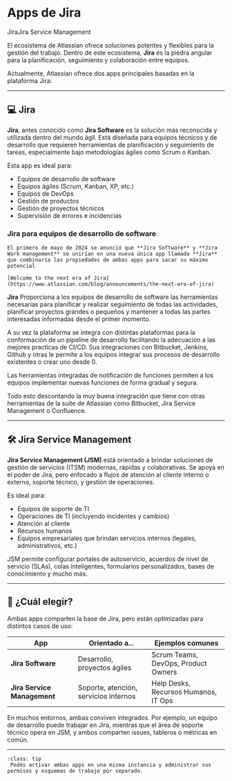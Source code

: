 # Apps de Jira

<span class="badge badge-jira">Jira</span><span class="badge badge-jsm">Jira Service Management</span>

El ecosistema de Atlassian ofrece soluciones potentes y flexibles para la gestión del trabajo. Dentro de este ecosistema, **Jira** es la piedra angular para la planificación, seguimiento y colaboración entre equipos.

Actualmente, Atlassian ofrece dos apps principales basadas en la plataforma Jira:

---

## 💻 Jira

**Jira**, antes conocido como **Jira Software** es la solución más reconocida y utilizada dentro del mundo ágil. Está diseñada para equipos técnicos y de desarrollo que requieren herramientas de planificación y seguimiento de tareas, especialmente bajo metodologías ágiles como Scrum o Kanban.

Esta app es ideal para:

- Equipos de desarrollo de software  
- Equipos ágiles (Scrum, Kanban, XP, etc.)  
- Equipos de DevOps  
- Gestión de productos  
- Gestión de proyectos técnicos  
- Supervisión de errores e incidencias

### Jira para equipos de desarrollo de software

```{admonition} Cambios en productos Atlassian
El primero de mayo de 2024 se anunció que **Jira Software** y **Jira Work management** se unirían en una nueva única app llamada **Jira** que combinaría las propiedades de ambas apps para sacar su máximo potencial

[Welcome to the next era of Jira](https://www.atlassian.com/blog/announcements/the-next-era-of-jira)
```

**Jira** Proporciona a los equipos de desarrollo de software las herramientas necesarias para planificar y realizar seguimiento de todas las actividades, planificar proyectos grandes o pequeños y mantener a todas las partes interesadas informadas desde el primer momento.

A su vez la plataforma se integra con distintas plataformas para la conformación de un pipeline de desarrollo facilitando la adecuación a las mejores practicas de CI/CD. Sus integraciones con Bitbucket, Jenkins, Github y otras le permite a los equipos integrar sus procesos de desarrollo existentes o crear uno desde 0.

Las herramientas integradas de notificación de funciones permiten a los equipos implementar nuevas funciones de forma gradual y segura. 

Todo esto descontando la muy buena integración que tiene con otras herramientas de la suite de Atlassian como Bitbucket, Jira Service Management o Confluence.

---

## 🛠️ Jira Service Management

**Jira Service Management (JSM)** está orientado a brindar soluciones de gestión de servicios (ITSM) modernas, rápidas y colaborativas. Se apoya en el poder de Jira, pero enfocado a flujos de atención al cliente interno o externo, soporte técnico, y gestión de operaciones.

Es ideal para:

- Equipos de soporte de TI  
- Operaciones de TI (incluyendo incidentes y cambios)  
- Atención al cliente  
- Recursos humanos  
- Equipos empresariales que brindan servicios internos (legales, administrativos, etc.)

JSM permite configurar portales de autoservicio, acuerdos de nivel de servicio (SLAs), colas inteligentes, formularios personalizados, bases de conocimiento y mucho más.

---

## 🧠 ¿Cuál elegir?

Ambas apps comparten la base de Jira, pero están optimizadas para distintos casos de uso:

| App                | Orientado a...                     | Ejemplos comunes                          |
|------------------------|-------------------------------------|-------------------------------------------|
| **Jira Software**       | Desarrollo, proyectos ágiles        | Scrum Teams, DevOps, Product Owners       |
| **Jira Service Management** | Soporte, atención, servicios internos | Help Desks, Recursos Humanos, IT Ops      |

En muchos entornos, ambas conviven integrados. Por ejemplo, un equipo de desarrollo puede trabajar en Jira, mientras que el área de soporte técnico opera en JSM, y ambos comparten issues, tableros o métricas en común.

---

`````{admonition} *Dato útil:*
:class: tip
 Podés activar ambas apps en una misma instancia y administrar sus permisos y esquemas de trabajo por separado.
`````
